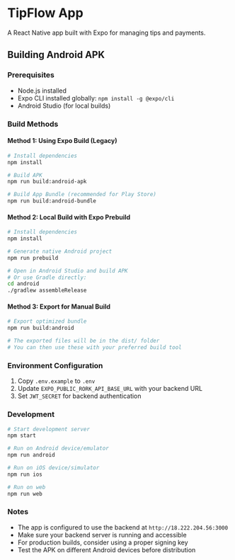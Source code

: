 # TipFlow App

A React Native app built with Expo for managing tips and payments.

## Building Android APK

### Prerequisites
- Node.js installed
- Expo CLI installed globally: `npm install -g @expo/cli`
- Android Studio (for local builds)

### Build Methods

#### Method 1: Using Expo Build (Legacy)
```bash
# Install dependencies
npm install

# Build APK
npm run build:android-apk

# Build App Bundle (recommended for Play Store)
npm run build:android-bundle
```

#### Method 2: Local Build with Expo Prebuild
```bash
# Install dependencies
npm install

# Generate native Android project
npm run prebuild

# Open in Android Studio and build APK
# Or use Gradle directly:
cd android
./gradlew assembleRelease
```

#### Method 3: Export for Manual Build
```bash
# Export optimized bundle
npm run build:android

# The exported files will be in the dist/ folder
# You can then use these with your preferred build tool
```

### Environment Configuration
1. Copy `.env.example` to `.env`
2. Update `EXPO_PUBLIC_RORK_API_BASE_URL` with your backend URL
3. Set `JWT_SECRET` for backend authentication

### Development
```bash
# Start development server
npm start

# Run on Android device/emulator
npm run android

# Run on iOS device/simulator
npm run ios

# Run on web
npm run web
```

### Notes
- The app is configured to use the backend at `http://18.222.204.56:3000`
- Make sure your backend server is running and accessible
- For production builds, consider using a proper signing key
- Test the APK on different Android devices before distribution